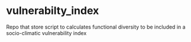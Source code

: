 # vulnerabilty_index
Repo that store script to calculates functional diversity to be included in a socio-climatic vulnerability index
